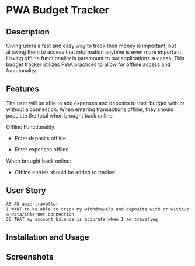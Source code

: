# PWA Budget Tracker

## Description

Giving users a fast and easy way to track their money is important, but allowing them to access that information anytime is even more important. Having offline functionality is paramount to our applications success. This budget tracker utilizes PWA practices to allow for offline access and functionality.

## Features

The user will be able to add expenses and deposits to their budget with or without a connection. When entering transactions offline, they should populate the total when brought back online.

Offline Functionality:

  * Enter deposits offline

  * Enter expenses offline

When brought back online:

  * Offline entries should be added to tracker.

## User Story
```
AS AN avid traveller
I WANT to be able to track my withdrawals and deposits with or without a data/internet connection
SO THAT my account balance is accurate when I am traveling
```
## Installation and Usage


## Screenshots
